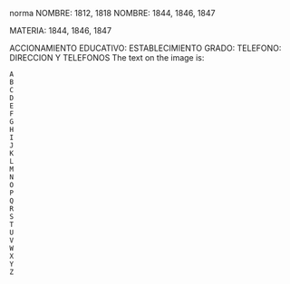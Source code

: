 norma
NOMBRE:
1812, 1818
NOMBRE: 1844, 1846, 1847

MATERIA: 1844, 1846, 1847

ACCIONAMIENTO EDUCATIVO:
ESTABLECIMIENTO
GRADO:
TELEFONO:
DIRECCION Y TELEFONOS
The text on the image is:

```plaintext
A
B
C
D
E
F
G
H
I
J
K
L
M
N
O
P
Q
R
S
T
U
V
W
X
Y
Z
```